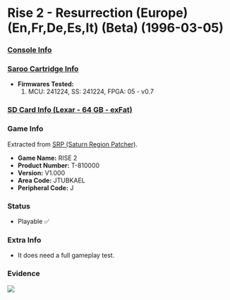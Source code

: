 # Rise 2 - Resurrection (Europe) (En,Fr,De,Es,It) (Beta) (1996-03-05)

### [Console Info](../../../../../Info/Consoles/VA13/README.md)

### [Saroo Cartridge Info](../../../../../Info/Cartridges/GuangzhouSanStarOnlineShop/1.6/README.md)

- <b>Firmwares Tested:</b>
  1. MCU: 241224, SS: 241224, FPGA: 05 - v0.7

### [SD Card Info (Lexar - 64 GB - exFat)](../../../../../Info/SdCards/Lexar/64GB/exfat/README.md)

### Game Info

Extracted from [SRP (Saturn Region Patcher)](https://segaxtreme.net/resources/saturn-region-patcher.81/download).

- <b>Game Name:</b> RISE 2
- <b>Product Number:</b> T-810000
- <b>Version:</b> V1.000
- <b>Area Code:</b> JTUBKAEL
- <b>Peripheral Code:</b> J

### Status

- Playable :white_check_mark:

### Extra Info

- It does need a full gameplay test.

### Evidence

[![](https://img.youtube.com/vi/f5KO8dVU2xY/0.jpg)](https://www.youtube.com/watch?v=f5KO8dVU2xY)
